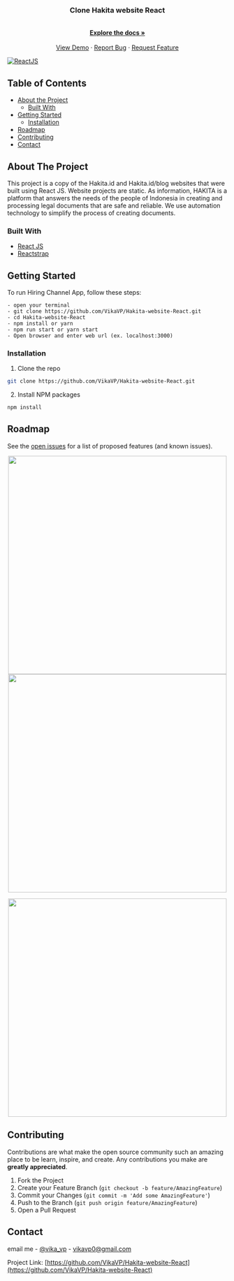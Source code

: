 <br />
<p align="center">

  <h3 align="center">Clone Hakita website React</h3>

  <p align="center">
    <br />
    <a href="https://github.com/VikaVP/Hakita-website-React"><strong>Explore the docs »</strong></a>
    <br />
    <br />
    <a href="https://github.com/VikaVP/Hakita-website-React">View Demo</a>
    ·
    <a href="https://github.com/VikaVP/Hakita-website-React/issues">Report Bug</a>
    ·
    <a href="https://github.com/VikaVP/Hakita-website-React/issues">Request Feature</a>
  </p>
</p>

[![ReactJS](https://img.shields.io/badge/ReactJS-16.12.0-blue)](https://reactjs.org/)

<!-- TABLE OF CONTENTS -->

## Table of Contents

- [About the Project](#about-the-project)
  - [Built With](#built-with)
- [Getting Started](#getting-started)
  - [Installation](#installation)
- [Roadmap](#roadmap)
- [Contributing](#contributing)
- [Contact](#contact)

<!-- ABOUT THE PROJECT -->

## About The Project

This project is a copy of the Hakita.id and Hakita.id/blog websites that were built using React JS. Website projects are static. As information, HAKITA is a platform that answers the needs of the people of Indonesia in creating and processing legal documents that are safe and reliable. We use automation technology to simplify the process of creating documents.

### Built With

- [React JS](https://reactjs.org/docs/getting-started.html)
- [Reactstrap](https://reactstrap.github.io/)

<!-- GETTING STARTED -->

## Getting Started

To run Hiring Channel App, follow these steps:

```
- open your terminal
- git clone https://github.com/VikaVP/Hakita-website-React.git
- cd Hakita-website-React
- npm install or yarn
- npm run start or yarn start
- Open browser and enter web url (ex. localhost:3000)
```

### Installation

1. Clone the repo

```sh
git clone https://github.com/VikaVP/Hakita-website-React.git
```

2. Install NPM packages

```sh
npm install
```

<!-- ROADMAP -->

## Roadmap

See the [open issues](https://github.com/VikaVP/Hakita-website-React/issues) for a list of proposed features (and known issues).

<p align='center'>
  <span>
      <image width="500" src='./screenshoot/1.png' />
      <image width="500" src='./screenshoot/2.png' />  
  </span>
</p>
<p align='center'>
  <span>
      <image width="500" src='./screenshoot/3.png' />
  </span>
</p>

<!-- CONTRIBUTING -->

## Contributing

Contributions are what make the open source community such an amazing place to be learn, inspire, and create. Any contributions you make are **greatly appreciated**.

1. Fork the Project
2. Create your Feature Branch (`git checkout -b feature/AmazingFeature`)
3. Commit your Changes (`git commit -m 'Add some AmazingFeature'`)
4. Push to the Branch (`git push origin feature/AmazingFeature`)
5. Open a Pull Request

<!-- CONTACT -->

## Contact

email me - [@vika_vp](vikavp0@gmail.com) - vikavp0@gmail.com

Project Link: [https://github.com/VikaVP/Hakita-website-React](https://github.com/VikaVP/Hakita-website-React)
